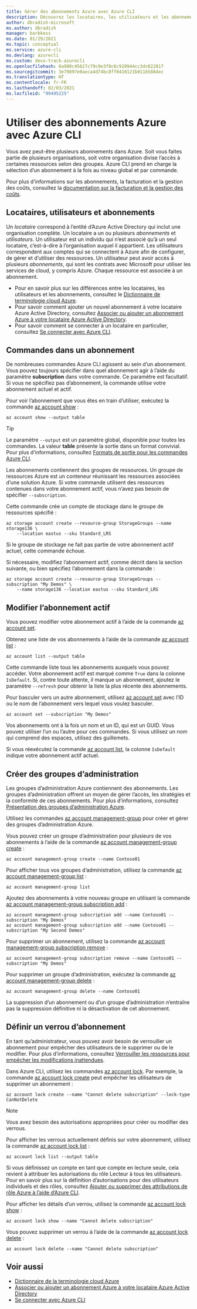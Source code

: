 ```yaml
---
title: Gérer des abonnements Azure avec Azure CLI
description: Découvrez les locataires, les utilisateurs et les abonnements Azure. Utilisez Azure CLI pour gérer vos abonnements, créer des groupes d’administration et verrouiller des abonnements.
author: dbradish-microsoft
ms.author: dbradish
manager: barbkess
ms.date: 01/29/2021
ms.topic: conceptual
ms.service: azure-cli
ms.devlang: azurecli
ms.custom: devx-track-azurecli
ms.openlocfilehash: 6a980c45627c79c9e3f8c6c920944cc3dc62281f
ms.sourcegitcommit: 3e79897e0aeca4d74bc8ff0410121b011b5884ec
ms.translationtype: HT
ms.contentlocale: fr-FR
ms.lasthandoff: 02/03/2021
ms.locfileid: "99495225"
---
```

# <a name="use-azure-subscriptions-with-azure-cli"></a>Utiliser des abonnements Azure avec Azure CLI

Vous avez peut-être plusieurs abonnements dans Azure. Soit vous faites partie de plusieurs organisations, soit votre organisation divise l’accès à certaines ressources selon des groupes. Azure CLI prend en charge la sélection d’un abonnement à la fois au niveau global et par commande.

Pour plus d’informations sur les abonnements, la facturation et la gestion des coûts, consultez la [documentation sur la facturation et la gestion des coûts](/azure/billing/).

## <a name="tenants-users-and-subscriptions"></a>Locataires, utilisateurs et abonnements

Un _locataire_ correspond à l’entité d’Azure Active Directory qui inclut une organisation complète. Un locataire a un ou plusieurs _abonnements_ et _utilisateurs_. Un utilisateur est un individu qui n’est associé qu’à un seul locataire, c’est-à-dire à l’organisation auquel il appartient. Les utilisateurs correspondent aux comptes qui se connectent à Azure afin de configurer, de gérer et d’utiliser des ressources. Un utilisateur peut avoir accès à plusieurs _abonnements_, qui sont les contrats avec Microsoft pour utiliser les services de cloud, y compris Azure. Chaque ressource est associée à un abonnement.

* Pour en savoir plus sur les différences entre les locataires, les utilisateurs et les abonnements, consultez le [Dictionnaire de terminologie cloud Azure](/azure/azure-glossary-cloud-terminology).
* Pour savoir comment ajouter un nouvel abonnement à votre locataire Azure Active Directory, consultez [Associer ou ajouter un abonnement Azure à votre locataire Azure Active Directory](/azure/active-directory/active-directory-how-subscriptions-associated-directory).
* Pour savoir comment se connecter à un locataire en particulier, consultez [Se connecter avec Azure CLI](./authenticate-azure-cli.md).

## <a name="commands-in-a-subscription"></a>Commandes dans un abonnement

De nombreuses commandes Azure CLI agissent au sein d’un abonnement. Vous pouvez toujours spécifier dans quel abonnement agir à l’aide du paramètre **subscription** dans votre commande. Ce paramètre est facultatif. Si vous ne spécifiez pas d’abonnement, la commande utilise votre abonnement actuel et actif.

Pour voir l’abonnement que vous êtes en train d’utiliser, exécutez la commande [az account show](/cli/azure/account#az_account_show) :

```azurecli
az account show --output table
```

> [!TIP]
> Le paramètre `--output` est un paramètre global, disponible pour toutes les commandes. La valeur **table** présente la sortie dans un format convivial. Pour plus d’informations, consultez [Formats de sortie pour les commandes Azure CLI](/cli/azure/format-output-azure-cli).

Les abonnements contiennent des groupes de ressources. Un groupe de ressources Azure est un conteneur réunissant les ressources associées d’une solution Azure. Si votre commande utilisent des ressources contenues dans votre abonnement actif, vous n’avez pas besoin de spécifier `--subscription`.

Cette commande crée un compte de stockage dans le groupe de ressources spécifié :

```azurecli
az storage account create --resource-group StorageGroups --name storage136 \
    --location eastus --sku Standard_LRS
```

Si le groupe de stockage ne fait pas partie de votre abonnement actif actuel, cette commande échoue.

Si nécessaire, modifiez l’abonnement actif, comme décrit dans la section suivante, ou bien spécifiez l’abonnement dans la commande :

```azurecli
az storage account create --resource-group StorageGroups --subscription "My Demos" \
    --name storage136 --location eastus --sku Standard_LRS
```

## <a name="change-the-active-subscription"></a>Modifier l’abonnement actif

Vous pouvez modifier votre abonnement actif à l’aide de la commande [az account set](/cli/azure/account#az-account-set).

Obtenez une liste de vos abonnements à l’aide de la commande [az account list](/cli/azure/account#az-account-list) :

```azurecli
az account list --output table
```

Cette commande liste tous les abonnements auxquels vous pouvez accéder. Votre abonnement actif est marqué comme `True` dans la colonne `IsDefault`. Si, contre toute attente, il manque un abonnement, ajoutez le paramètre `--refresh` pour obtenir la liste la plus récente des abonnements.

Pour basculer vers un autre abonnement, utilisez [az account set](/cli/azure/account#az-account-set) avec l’ID ou le nom de l’abonnement vers lequel vous voulez basculer.

```azurecli
az account set --subscription "My Demos"
```

Vos abonnements ont à la fois un nom et un ID, qui est un GUID. Vous pouvez utiliser l’un ou l’autre pour ces commandes. Si vous utilisez un nom qui comprend des espaces, utilisez des guillemets.

Si vous réexécutez la commande [az account list](/cli/azure/account#az-account-list), la colonne `IsDefault` indique votre abonnement actif actuel.

## <a name="create-management-groups"></a>Créer des groupes d’administration

Les groupes d’administration Azure contiennent des abonnements. Les groupes d’administration offrent un moyen de gérer l’accès, les stratégies et la conformité de ces abonnements. Pour plus d’informations, consultez [Présentation des groupes d’administration Azure](/azure/governance/management-groups/overview).

Utilisez les commandes [az account management-group](/cli/azure/account/management-group) pour créer et gérer des groupes d’administration Azure.

Vous pouvez créer un groupe d’administration pour plusieurs de vos abonnements à l’aide de la commande [az account management-group create](/cli/azure/account/management-group#az_account_management_group_create) :

```azurecli
az account management-group create --name Contoso01
```

Pour afficher tous vos groupes d’administration, utilisez la commande [az account management-group list](/cli/azure/account/management-group#az_account_management_group_list) :

```azurecli
az account management-group list
```

Ajoutez des abonnements à votre nouveau groupe en utilisant la commande [az account management-group subscription add](/cli/azure/account/management-group/subscription#az_account_management_group_subscription_add) :

```azurecli
az account management-group subscription add --name Contoso01 --subscription "My Demos"
az account management-group subscription add --name Contoso01 --subscription "My Second Demos"
```

Pour supprimer un abonnement, utilisez la commande [az account management-group subscription remove](/cli/azure/account/management-group/subscription#az_account_management_group_subscription_remove) :

```azurecli
az account management-group subscription remove --name Contoso01 --subscription "My Demos"
```

Pour supprimer un groupe d’administration, exécutez la commande [az account management-group delete](/cli/azure/account/management-group#az_account_management_group_delete) :

```azurecli
az account management-group delete --name Contoso01
```

La suppression d’un abonnement ou d’un groupe d’administration n’entraîne pas la suppression définitive ni la désactivation de cet abonnement.

## <a name="set-a-subscription-lock"></a>Définir un verrou d’abonnement

En tant qu’administrateur, vous pouvez avoir besoin de verrouiller un abonnement pour empêcher des utilisateurs de le supprimer ou de le modifier. Pour plus d’informations, consultez [Verrouiller les ressources pour empêcher les modifications inattendues](/azure/azure-resource-manager/management/lock-resources).

Dans Azure CLI, utilisez les commandes [az account lock](/cli/azure/account/lock). Par exemple, la commande [az account lock create](/cli/azure/account/lock#az_account_lock_create) peut empêcher les utilisateurs de supprimer un abonnement :

```azurecli
az account lock create --name "Cannot delete subscription" --lock-type CanNotDelete
```

> [!NOTE]
> Vous avez besoin des autorisations appropriées pour créer ou modifier des verrous.

Pour afficher les verrous actuellement définis sur votre abonnement, utilisez la commande [az account lock list](/cli/azure/account/lock#az_account_lock_list) :

```azurecli
az account lock list --output table
```

Si vous définissez un compte en tant que compte en lecture seule, cela revient à attribuer les autorisations du rôle Lecteur à tous les utilisateurs. Pour en savoir plus sur la définition d’autorisations pour des utilisateurs individuels et des rôles, consultez [Ajouter ou supprimer des attributions de rôle Azure à l’aide d’Azure CLI](/azure/role-based-access-control/role-assignments-cli).

Pour afficher les détails d’un verrou, utilisez la commande [az account lock show](/cli/azure/account/lock#az_account_lock_show) :

```azurecli
az account lock show --name "Cannot delete subscription"
```

Vous pouvez supprimer un verrou à l’aide de la commande [az account lock delete](/cli/azure/account/lock#az_account_lock_delete) :

```azurecli
az account lock delete --name "Cannot delete subscription"
```

## <a name="see-also"></a>Voir aussi

* [Dictionnaire de la terminologie cloud Azure](/azure/azure-glossary-cloud-terminology)
* [Associer ou ajouter un abonnement Azure à votre locataire Azure Active Directory](/azure/active-directory/active-directory-how-subscriptions-associated-directory)
* [Se connecter avec Azure CLI](./authenticate-azure-cli.md)
